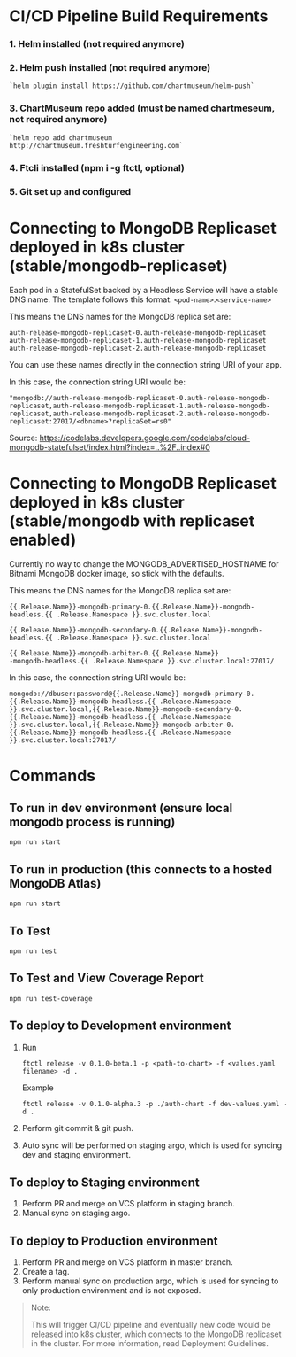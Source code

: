 # CI/CD Pipeline Build Requirements

### 1. Helm installed (not required anymore)

### 2. Helm push installed (not required anymore)

    `helm plugin install https://github.com/chartmuseum/helm-push`

### 3. ChartMuseum repo added (must be named chartmeseum, not required anymore)

    `helm repo add chartmuseum http://chartmuseum.freshturfengineering.com`

### 4. Ftcli installed (npm i -g ftctl, optional)

### 5. Git set up and configured

# Connecting to MongoDB Replicaset deployed in k8s cluster (stable/mongodb-replicaset)

Each pod in a StatefulSet backed by a Headless Service will have a stable DNS name. The template follows this format: `<pod-name>`.`<service-name>`

This means the DNS names for the MongoDB replica set are:

    auth-release-mongodb-replicaset-0.auth-release-mongodb-replicaset
    auth-release-mongodb-replicaset-1.auth-release-mongodb-replicaset
    auth-release-mongodb-replicaset-2.auth-release-mongodb-replicaset

You can use these names directly in the connection string URI of your app.

In this case, the connection string URI would be:

    "mongodb://auth-release-mongodb-replicaset-0.auth-release-mongodb-replicaset,auth-release-mongodb-replicaset-1.auth-release-mongodb-replicaset,auth-release-mongodb-replicaset-2.auth-release-mongodb-replicaset:27017/<dbname>?replicaSet=rs0"

Source: https://codelabs.developers.google.com/codelabs/cloud-mongodb-statefulset/index.html?index=..%2F..index#0

# Connecting to MongoDB Replicaset deployed in k8s cluster (stable/mongodb with replicaset enabled)

Currently no way to change the MONGODB_ADVERTISED_HOSTNAME for Bitnami MongoDB docker image, so stick with the defaults.

This means the DNS names for the MongoDB replica set are:

    {{.Release.Name}}-mongodb-primary-0.{{.Release.Name}}-mongodb-headless.{{ .Release.Namespace }}.svc.cluster.local

    {{.Release.Name}}-mongodb-secondary-0.{{.Release.Name}}-mongodb-headless.{{ .Release.Namespace }}.svc.cluster.local

    {{.Release.Name}}-mongodb-arbiter-0.{{.Release.Name}}
    -mongodb-headless.{{ .Release.Namespace }}.svc.cluster.local:27017/

In this case, the connection string URI would be:

    mongodb://dbuser:password@{{.Release.Name}}-mongodb-primary-0.{{.Release.Name}}-mongodb-headless.{{ .Release.Namespace }}.svc.cluster.local,{{.Release.Name}}-mongodb-secondary-0.{{.Release.Name}}-mongodb-headless.{{ .Release.Namespace }}.svc.cluster.local,{{.Release.Name}}-mongodb-arbiter-0.{{.Release.Name}}-mongodb-headless.{{ .Release.Namespace }}.svc.cluster.local:27017/

# Commands

## To run in dev environment (ensure local mongodb process is running)

    npm run start

## To run in production (this connects to a hosted MongoDB Atlas)

    npm run start

## To Test

    npm run test

## To Test and View Coverage Report

    npm run test-coverage

## To deploy to Development environment

1. Run

   `ftctl release -v 0.1.0-beta.1 -p <path-to-chart> -f <values.yaml filename> -d .`

   Example

   `ftctl release -v 0.1.0-alpha.3 -p ./auth-chart -f dev-values.yaml -d .`

2. Perform git commit & git push.
3. Auto sync will be performed on staging argo, which is used for syncing dev and staging environment.

## To deploy to Staging environment

1. Perform PR and merge on VCS platform in staging branch.
2. Manual sync on staging argo.

## To deploy to Production environment

1. Perform PR and merge on VCS platform in master branch.
2. Create a tag.
3. Perform manual sync on production argo, which is used for syncing to only production environment and is not exposed.

> Note:
>
> This will trigger CI/CD pipeline and eventually new code would be released into k8s cluster, which connects to the MongoDB replicaset in the cluster. For more information, read Deployment Guidelines.
